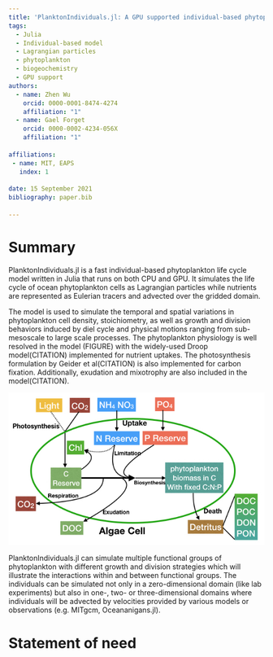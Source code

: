 ```yaml
---
title: 'PlanktonIndividuals.jl: A GPU supported individual-based phytoplankton life cycle model.'
tags:
  - Julia
  - Individual-based model
  - Lagrangian particles
  - phytoplankton
  - biogeochemistry
  - GPU support
authors:
  - name: Zhen Wu
    orcid: 0000-0001-8474-4274
    affiliation: "1"
  - name: Gael Forget
    orcid: 0000-0002-4234-056X
    affiliation: "1"

affiliations:
 - name: MIT, EAPS
   index: 1

date: 15 September 2021
bibliography: paper.bib

---
```


# Summary
PlanktonIndividuals.jl is a fast individual-based phytoplankton life cycle model written in Julia that runs on both CPU and GPU. It simulates the life cycle of ocean phytoplankton cells as Lagrangian particles while nutrients are represented as Eulerian tracers and advected over the gridded domain. 

The model is used to simulate the temporal and spatial variations in phytoplankton cell density, stoichiometry, as well as growth and division behaviors induced by diel cycle and physical motions ranging from sub-mesoscale to large scale processes. The phytoplankton physiology is well resolved in the model (FIGURE) with the widely-used Droop model(CITATION) implemented for nutrient uptakes. The photosynthesis formulation by Geider et al(CITATION) is also implemented for carbon fixation. Additionally, exudation and mixotrophy are also included in the model(CITATION).

![Schematic diagram of phytoplankton physiology described in PlanktonIndividuals.jl.\label{fig:phyto}](PI_Quota.jpeg)

PlanktonIndividuals.jl can simulate multiple functional groups of phytoplankton with different growth and division strategies which will illustrate the interactions within and between functional groups. The individuals can be simulated not only in a zero-dimensional domain (like lab experiments) but also in one-, two- or three-dimensional domains where individuals will be advected by velocities provided by various models or observations (e.g. MITgcm, Oceananigans.jl).


# Statement of need


